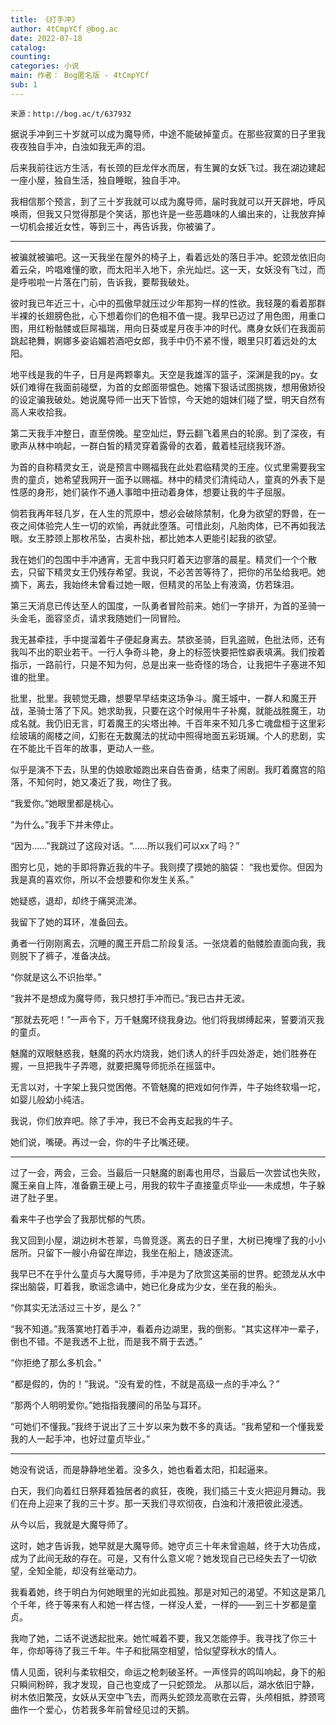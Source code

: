 ```yaml
---
title: 《打手冲》
author: 4tCmpYCf @bog.ac
date: 2022-07-18
catalog: 
counting: 
categories: 小说
main: 作者： Bog匿名版 - 4tCmpYCf
sub: 1
---
```

    来源：http://bog.ac/t/637932

据说手冲到三十岁就可以成为魔导师，中途不能破掉童贞。在那些寂寞的日子里我夜夜独自手冲，白浊如我无声的泪。

后来我前往远方生活，有长颈的巨龙伴水而居，有生翼的女妖飞过。我在湖边建起一座小屋，独自生活，独自睡眠，独自手冲。

我相信那个预言，到了三十岁我就可以成为魔导师，届时我就可以开天辟地，呼风唤雨，但我又只觉得那是个笑话，那也许是一些恶趣味的人编出来的，让我放弃掉一切机会接近女性，等到三十，再告诉我，你被骗了。

---

被骗就被骗吧。这一天我坐在屋外的椅子上，看着远处的落日手冲。蛇颈龙依旧向着云朵，吟唱难懂的歌，而太阳半入地下，余光灿烂。这一天，女妖没有飞过，而是呼啦啦一片落在门前，告诉我，要帮我破处。

彼时我已年近三十，心中的孤傲早就压过少年那狗一样的性欲。我轻蔑的看着那群半裸的长翅膀色批，心下想着你们的色相不值一提。我早已迈过了用色图，用重口图，用红粉骷髅或巨屌福瑞，用向日葵或星月夜手冲的时代。鹰身女妖们在我面前跳起艳舞，婀娜多姿谄媚若酒吧女郎，我手中仍不紧不慢，眼里只盯着远处的太阳。

地平线是我的牛子，日月是两颗睾丸。天空是我雄浑的篮子，深渊是我的py。女妖们难得在我面前碰壁，为首的女郎面带愠色。她撂下狠话试图挑拨，想用傲娇役的设定骗我破处。她说魔导师一出天下皆惊，今天她的姐妹们碰了壁，明天自然有高人来收拾我。

第二天我手冲整日，直至傍晚。星空灿烂，野云翻飞着黑白的轮廓。到了深夜，有歌声从林中响起，一群白皙的精灵穿着露骨的衣着，戴着桂冠绕我环游。

为首的自称精灵女王，说是预言中赐福我在此处君临精灵的王座。仪式里需要我宝贵的童贞，她希望我网开一面予以赐福。林中的精灵们清纯动人，童真的外表下是性感的身形，她们装作不通人事暗中扭动着身体，想要让我的牛子屈服。

倘若我再年轻几岁，在人生的荒原中，想必会破除禁制，化身为欲望的野兽，在一夜之间体验完人生一切的欢愉，再就此堕落。可惜此刻，凡胎肉体，已不再如我法眼。女王脖颈上那枚吊坠，古奥朴拙，都比她本人更能引起我的欲望。

我在她们的包围中手冲通宵，无言中我只盯着天边寥落的晨星。精灵们一个个散去，只留下精灵女王仍残存希望。我说，不必苦苦等待了，把你的吊坠给我吧。她摘下，离去，我始终未曾看过她一眼，但精灵的吊坠上有液滴，仿若珠泪。

第三天消息已传达至人的国度，一队勇者冒险前来。她们一字排开，为首的圣骑一头金毛，面容坚贞，请求我随她们一同冒险。

我无甚牵挂，手中提溜着牛子便起身离去。禁欲圣骑，巨乳盗贼，色批法师，还有我叫不出的职业若干。一行人争奇斗艳，身上的标签快要把性癖表填满。我们按着指示，一路前行，只是不知为何，总是出来一些奇怪的场合，让我把牛子塞进不知谁的批里。

批里，批里。我顿觉无趣，想要早早结束这场争斗。魔王城中，一群人和魔王开战，圣骑士落了下风。她求助我，只要在这个时候用牛子补魔，就能战胜魔王，功成名就。我仍旧无言，盯着魔王的尖塔出神。千百年来不知几多亡魂盘桓于这里彩绘玻璃的阁楼之间，幻影在无数魔法的扰动中照得地面五彩斑斓。个人的悲剧，实在不能比千百年的故事，更动人一些。

似乎是演不下去，队里的伪娘歌姬跑出来自告奋勇，结束了闹剧。我盯着魔宫的陷落，不知何时，她又凑近了我，吻住了我。

“我爱你。”她眼里都是桃心。

“为什么。”我手下并未停止。

“因为……”我跳过了这段对话。“……所以我们可以xx了吗？”

图穷匕见，她的手即将靠近我的牛子。我则摸了摸她的脑袋：
“我也爱你。但因为我是真的喜欢你，所以不会想要和你发生关系。”

她疑惑，退却，却终于痛哭流涕。

我留下了她的耳环，准备回去。

勇者一行刚刚离去，沉睡的魔王开启二阶段复活。一张烧着的骷髅脸直面向我，我则脱下了裤子，准备决战。

“你就是这么不识抬举。”

“我并不是想成为魔导师，我只想打手冲而已。”我已古井无波。

“那就去死吧！”一声令下，万千魅魔环绕我身边。他们将我绑缚起来，誓要消灭我的童贞。

  

魅魔的双眼魅惑我，魅魔的药水灼烧我，她们诱人的纤手四处游走，她们胜券在握，一旦把我牛子弄嗯，就要把魔导师扼杀在摇篮中。

无言以对，十字架上我只觉困倦。不管魅魔的把戏如何作弄，牛子始终软塌一坨，如婴儿般幼小纯洁。

我说，你们放弃吧。除了手冲，我已不会再支起我的牛子。

她们说，嘴硬。再过一会，你的牛子比嘴还硬。

---

过了一会，两会，三会。当最后一只魅魔的剧毒也用尽，当最后一次尝试也失败，魔王亲自上阵，准备霸王硬上弓，用我的软牛子直接童贞毕业——未成想，牛子躲进了肚子里。

看来牛子也学会了我那忧郁的气质。

我又回到小屋，湖边树木苍翠，鸟兽竞逐。离去的日子里，大树已掩埋了我的小小居所。只留下一艘小舟留在岸边，我坐在船上，随波逐流。

我早已不在乎什么童贞与大魔导师，手冲是为了欣赏这美丽的世界。蛇颈龙从水中探出脑袋，盯着我，歌谣念诵中，她已化身成为少女，坐在我的船头。

“你其实无法活过三十岁，是么？”

“我不知道。”我落寞地打着手冲，看着舟边湖里，我的倒影。“其实这样冲一辈子，倒也不错。不是我透不上批，而是我不屑于去透。”

“你拒绝了那么多机会。”

“都是假的，伪的！”我说。“没有爱的性，不就是高级一点的手冲么？”

“那两个人明明爱你。”她指指我腰间的吊坠与耳环。

“可她们不懂我。”我终于说出了三十岁以来为数不多的真话。“我希望和一个懂我爱我的人一起手冲，也好过童贞毕业。”

---

她没有说话，而是静静地坐着。没多久，她也看着太阳，扣起逼来。

白天，我们向着红日祭拜着独居者的疯狂，夜晚，我们插三十支火把迎月舞动。我们在舟上迎来了我的三十岁。那一天我们寻欢彻夜，白浊和汁液把彼此浸透。

从今以后，我就是大魔导师了。

这时，她才告诉我，她早就是大魔导师。她守贞三十年未曾逾越，终于大功告成，成为了此间无敌的存在。可是，又有什么意义呢？她发现自己已经失去了一切欲望，全知全能，却没有丝毫动力。

我看着她，终于明白为何她眼里的光如此孤独。那是对知己的渴望。不知这是第几个千年，终于等来有人和她一样古怪，一样没人爱，一样的——到三十岁都是童贞。

我吻了她，二话不说透起批来。她忙喊着不要，我又怎能停手。我寻找了你三十年，你却等待了我三千年。牛子和批隔空相望，恰似望穿秋水的情人。

情人见面，锐利与柔软相交，命运之枪刺破圣杯。一声怪异的鸣叫响起，身下的船只瞬间粉碎，我才发现，自己也变成了一只蛇颈龙。
从那以后，湖水依旧宁静，树木依旧繁茂，女妖从天空中飞去，而两头蛇颈龙高歌在云霄，头颅相抵，脖颈弯曲作一个爱心，仿若我多年前曾经见过的天鹅。
